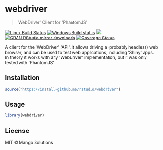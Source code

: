 
# webdriver

> 'WebDriver' Client for 'PhantomJS'

[![Linux Build Status](https://travis-ci.org/rstudio/webdriver.svg?branch=master)](https://travis-ci.org/rstudio/webdriver)
[![Windows Build status](https://ci.appveyor.com/api/projects/status/github/rstudio/webdriver?svg=true)](https://ci.appveyor.com/project/rstudio/webdriver)
[![](http://www.r-pkg.org/badges/version/webdriver)](http://www.r-pkg.org/pkg/webdriver)
[![CRAN RStudio mirror downloads](http://cranlogs.r-pkg.org/badges/webdriver)](http://www.r-pkg.org/pkg/webdriver)
[![Coverage Status](https://img.shields.io/codecov/c/github/rstudio/webdriver/master.svg)](https://codecov.io/github/rstudio/webdriver?branch=master)


A client for the 'WebDriver' 'API'. It allows driving a (probably headless)
web browser, and can be used to test web applications, including 'Shiny'
apps. In theory it works with any 'WebDriver' implementation, but it was only
tested with 'PhantomJS'.

## Installation

```r
source("https://install-github.me/rstudio/webdriver")
```

## Usage

```r
library(webdriver)
```

## License

MIT © Mango Solutions
